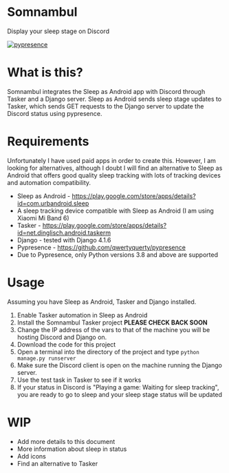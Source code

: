# Somnambul
 Display your sleep stage on Discord 
</p>

[![pypresence](https://img.shields.io/badge/using-pypresence-00bb88.svg?style=for-the-badge&logo=discord&logoWidth=20)](https://github.com/qwertyquerty/pypresence)

# What is this?
Somnambul integrates the Sleep as Android app with Discord through Tasker and a Django server. Sleep as Android sends sleep stage updates to Tasker, which sends GET requests to the Django server to update the Discord status using pypresence.
# Requirements
Unfortunately I have used paid apps in order to create this. However, I am looking for alternatives, although I doubt I will find an alternative to Sleep as Android that offers good quality sleep tracking with lots of tracking devices and automation compatibility.
 * Sleep as Android - https://play.google.com/store/apps/details?id=com.urbandroid.sleep
 * A sleep tracking device compatible with Sleep as Android (I am using Xiaomi Mi Band 6)
 * Tasker - https://play.google.com/store/apps/details?id=net.dinglisch.android.taskerm
 * Django - tested with Django 4.1.6
 * Pypresence - https://github.com/qwertyquerty/pypresence
 * Due to Pypresence, only Python versions 3.8 and above are supported
 
# Usage
Assuming you have Sleep as Android, Tasker and Django installed.
1. Enable Tasker automation in Sleep as Android
2. Install the Somnambul Tasker project **PLEASE CHECK BACK SOON**
3. Change the IP address of the vars to that of the machine you will be hosting Discord and Django on.
4. Download the code for this project
5. Open a terminal into the directory of the project and type `python manage.py runserver`
6. Make sure the Discord client is open on the machine running the Django server.
7. Use the test task in Tasker to see if it works
8. If your status in Discord is "Playing a game: Waiting for sleep tracking", you are ready to go to sleep and your sleep stage status will be updated
# WIP
* Add more details to this document
* More information about sleep in status
* Add icons
* Find an alternative to Tasker
